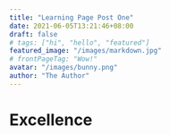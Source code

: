 ```yaml
---
title: "Learning Page Post One"
date: 2021-06-05T13:21:46+08:00
draft: false
# tags: ["hi", "hello", "featured"]
featured_image: "/images/markdown.jpg"
# frontPageTag: "Wow!"
avatar: "/images/bunny.png"
author: "The Author"
---
```


# Excellence
